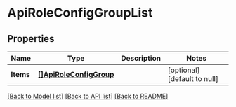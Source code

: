 # ApiRoleConfigGroupList

## Properties
Name | Type | Description | Notes
------------ | ------------- | ------------- | -------------
**Items** | [**[]ApiRoleConfigGroup**](ApiRoleConfigGroup.md) |  | [optional] [default to null]

[[Back to Model list]](../README.md#documentation-for-models) [[Back to API list]](../README.md#documentation-for-api-endpoints) [[Back to README]](../README.md)


